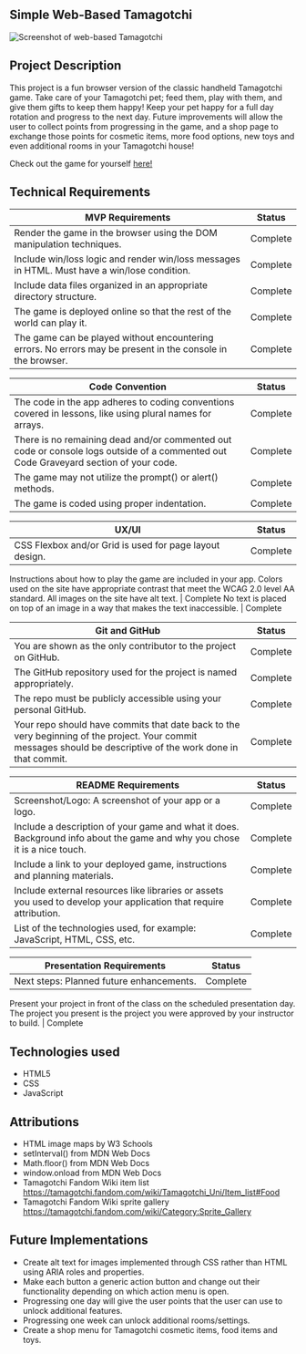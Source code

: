 ## Simple Web-Based Tamagotchi

![Screenshot of web-based Tamagotchi](https://i.imgur.com/hb1Aswb.png)

## Project Description

This project is a fun browser version of the classic handheld Tamagotchi game. Take care of your Tamagotchi pet; feed them, play with them, and give them gifts to keep them happy! Keep your pet happy for a full day rotation and progress to the next day. Future improvements will allow the user to collect points from progressing in the game, and a shop page to exchange those points for cosmetic items, more food options, new toys and even additional rooms in your Tamagotchi house!

Check out the game for yourself [here!](https://www.seratrailblazer.com/tamagotchi)

## Technical Requirements

MVP Requirements | Status
---| ---|
Render the game in the browser using the DOM manipulation techniques. | Complete
Include win/loss logic and render win/loss messages in HTML. Must have a win/lose condition. | Complete
Include data files organized in an appropriate directory structure. | Complete
The game is deployed online so that the rest of the world can play it. | Complete
The game can be played without encountering errors. No errors may be present in the console in the browser. | Complete

Code Convention | Status
---| ---|
The code in the app adheres to coding conventions covered in lessons, like using plural names for arrays. | Complete
There is no remaining dead and/or commented out code or console logs outside of a commented out Code Graveyard section of your code. | Complete
The game may not utilize the prompt() or alert() methods. | Complete
The game is coded using proper indentation. | Complete

UX/UI | Status
---| ---|
CSS Flexbox and/or Grid is used for page layout design. | Complete
Instructions about how to play the game are included in your app.
Colors used on the site have appropriate contrast that meet the WCAG 2.0 level AA standard.
All images on the site have alt text. | Complete
No text is placed on top of an image in a way that makes the text inaccessible. | Complete

Git and GitHub | Status
---| ---|
You are shown as the only contributor to the project on GitHub. | Complete
The GitHub repository used for the project is named appropriately.  | Complete
The repo must be publicly accessible using your personal GitHub. | Complete
Your repo should have commits that date back to the very beginning of the project. Your commit messages should be descriptive of the work done in that commit. | Complete

README Requirements | Status
---| ---|
Screenshot/Logo: A screenshot of your app or a logo. | Complete
Include a description of your game and what it does. Background info about the game and why you chose it is a nice touch. | Complete
Include a link to your deployed game, instructions and planning materials. | Complete
Include external resources like libraries or assets you used to develop your application that require attribution. | Complete
List of the technologies used, for example: JavaScript, HTML, CSS, etc. | Complete

Presentation Requirements | Status
---| ---|
Next steps: Planned future enhancements. | Complete
Present your project in front of the class on the scheduled presentation day.
The project you present is the project you were approved by your instructor to build. | Complete

## Technologies used
* HTML5
* CSS
* JavaScript



## Attributions
* HTML image maps by W3 Schools
* setInterval() from MDN Web Docs
* Math.floor() from MDN Web Docs
* window.onload from MDN Web Docs
* Tamagotchi Fandom Wiki item list https://tamagotchi.fandom.com/wiki/Tamagotchi_Uni/Item_list#Food
* Tamagotchi Fandom Wiki sprite gallery https://tamagotchi.fandom.com/wiki/Category:Sprite_Gallery

## Future Implementations

* Create alt text for images implemented through CSS rather than HTML using ARIA roles and properties.
* Make each button a generic action button and change out their functionality depending on which action menu is open.
* Progressing one day will give the user points that the user can use to unlock additional features.
* Progressing one week can unlock additional rooms/settings. 
* Create a shop menu for Tamagotchi cosmetic items, food items and toys.